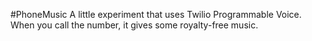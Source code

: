 #PhoneMusic
A little experiment that uses Twilio Programmable Voice. When you call the number, it gives some royalty-free music.
